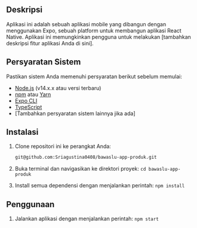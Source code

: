 ## Deskripsi

Aplikasi ini adalah sebuah aplikasi mobile yang dibangun dengan menggunakan Expo, sebuah platform untuk membangun aplikasi React Native. Aplikasi ini memungkinkan pengguna untuk melakukan [tambahkan deskripsi fitur aplikasi Anda di sini].

## Persyaratan Sistem

Pastikan sistem Anda memenuhi persyaratan berikut sebelum memulai:

- [Node.js](https://nodejs.org/) (v14.x.x atau versi terbaru)
- [npm](https://www.npmjs.com/) atau [Yarn](https://yarnpkg.com/)
- [Expo CLI](https://docs.expo.dev/get-started/installation/)
- [TypeScript](https://www.typescriptlang.org/)
- [Tambahkan persyaratan sistem lainnya jika ada]

## Instalasi

1. Clone repositori ini ke perangkat Anda:

   ```bash
   git@github.com:Sriagustina0408/bawaslu-app-produk.git
   ```
2. Buka terminal dan navigasikan ke direktori proyek:
   ```cd bawaslu-app-produk```

3. Install semua dependensi dengan menjalankan perintah:
   ```npm install```

## Penggunaan
1. Jalankan aplikasi dengan menjalankan perintah:
   ```npm start```

